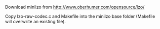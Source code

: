 
Download minilzo from http://www.oberhumer.com/opensource/lzo/

Copy lzo-raw-codec.c and Makefile into the minilzo base folder (Makefile will overwrite an existing file).

